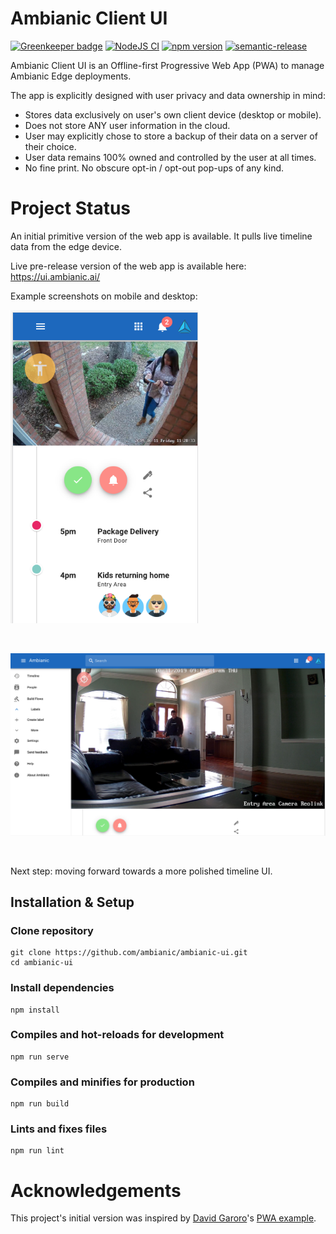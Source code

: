 # Ambianic Client UI

[![Greenkeeper badge](https://badges.greenkeeper.io/ambianic/ambianic-ui.svg)](https://greenkeeper.io/)
[![NodeJS CI](https://github.com/ambianic/ambianic-ui/workflows/Node%20CI/badge.svg)](https://github.com/ambianic/ambianic-ui/actions?query=workflow%3A%22Node+CI%22)
[![npm version](https://badge.fury.io/js/ambianic-ui.svg)](https://badge.fury.io/js/ambianic-ui)
[![semantic-release](https://img.shields.io/badge/%20%20%F0%9F%93%A6%F0%9F%9A%80-semantic--release-e10079.svg)](https://github.com/semantic-release/semantic-release)


Ambianic Client UI is an Offline-first Progressive Web App (PWA) to manage Ambianic Edge deployments.

The app is explicitly designed with user privacy and data ownership in mind:

* Stores data exclusively on user's own client device (desktop or mobile).
* Does not store ANY user information in the cloud.
* User may explicitly chose to store a backup of their data on a server of their choice.
* User data remains 100% owned and controlled by the user at all times.
* No fine print. No obscure opt-in / opt-out pop-ups of any kind.

# Project Status

An initial primitive version of the web app is available. It pulls live timeline data from the edge device.

Live pre-release version of the web app is available here: https://ui.ambianic.ai/

Example screenshots on mobile and desktop:

<img src="public/img/ambianic-ui-mobile-screenshot.png" width="300"> 

&nbsp;

<img src="public/img/ambianic-ui-dekstop-screenshot.png" width="600">

&nbsp;

Next step: moving forward towards a more polished timeline UI.

## Installation & Setup
### Clone repository
```
git clone https://github.com/ambianic/ambianic-ui.git
cd ambianic-ui
```

### Install dependencies
```
npm install
```
 
### Compiles and hot-reloads for development
```
npm run serve
```

### Compiles and minifies for production
```
npm run build
```

### Lints and fixes files
```
npm run lint
```

# Acknowledgements

This project's initial version was inspired by
[David Garoro](https://github.com/davidgaroro)'s [PWA example](https://github.com/davidgaroro/vuetify-todo-pwa).
